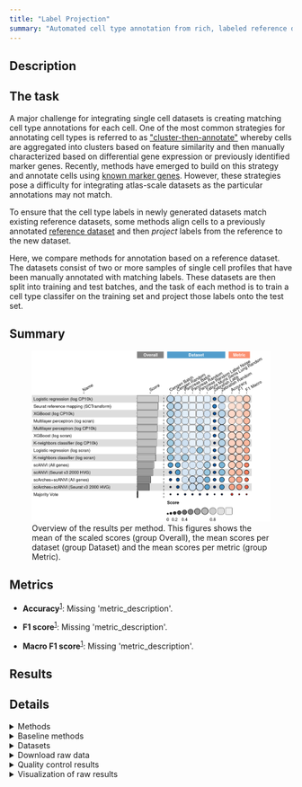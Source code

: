 ```yaml
---
title: "Label Projection"
summary: "Automated cell type annotation from rich, labeled reference data"
---
```


<script src="index_files/libs/htmlwidgets-1.6.1/htmlwidgets.js"></script>
<link href="index_files/libs/datatables-css-0.0.0/datatables-crosstalk.css" rel="stylesheet" />
<script src="index_files/libs/datatables-binding-0.27/datatables.js"></script>
<script src="index_files/libs/jquery-3.6.0/jquery-3.6.0.min.js"></script>
<link href="index_files/libs/dt-core-1.12.1/css/jquery.dataTables.min.css" rel="stylesheet" />
<link href="index_files/libs/dt-core-1.12.1/css/jquery.dataTables.extra.css" rel="stylesheet" />
<script src="index_files/libs/dt-core-1.12.1/js/jquery.dataTables.min.js"></script>
<link href="index_files/libs/dt-ext-select-1.12.1/css/select.dataTables.min.css" rel="stylesheet" />
<script src="index_files/libs/dt-ext-select-1.12.1/js/dataTables.select.min.js"></script>
<link href="index_files/libs/dt-ext-searchpanes-1.12.1/css/searchPanes.dataTables.min.css" rel="stylesheet" />
<script src="index_files/libs/dt-ext-searchpanes-1.12.1/js/dataTables.searchPanes.min.js"></script>
<script src="index_files/libs/jszip-1.12.1/jszip.min.js"></script>
<link href="index_files/libs/dt-ext-buttons-1.12.1/css/buttons.dataTables.min.css" rel="stylesheet" />
<script src="index_files/libs/dt-ext-buttons-1.12.1/js/dataTables.buttons.min.js"></script>
<script src="index_files/libs/dt-ext-buttons-1.12.1/js/buttons.html5.min.js"></script>
<script src="index_files/libs/dt-ext-buttons-1.12.1/js/buttons.colVis.min.js"></script>
<script src="index_files/libs/dt-ext-buttons-1.12.1/js/buttons.print.min.js"></script>
<link href="index_files/libs/crosstalk-1.2.0/css/crosstalk.min.css" rel="stylesheet" />
<script src="index_files/libs/crosstalk-1.2.0/js/crosstalk.min.js"></script>
<script src="index_files/libs/kePrint-0.0.1/kePrint.js"></script>
<link href="index_files/libs/lightable-0.0.1/lightable.css" rel="stylesheet" />


## Description

## The task

A major challenge for integrating single cell datasets is creating matching cell type
annotations for each cell. One of the most common strategies for annotating cell types
is referred to as
["cluster-then-annotate"](https://openproblems.bio/bibliography#kiselev2019challenges) whereby
cells are aggregated into clusters based on feature similarity and then manually
characterized based on differential gene expression or previously identified marker
genes. Recently, methods have emerged to build on this strategy and annotate cells
using [known marker genes](https://openproblems.bio/bibliography#pliner2019supervised). However,
these strategies pose a difficulty for integrating atlas-scale datasets as the
particular annotations may not match.

To ensure that the cell type labels in newly generated datasets match existing reference
datasets, some methods align cells to a previously annotated [reference
dataset](https://openproblems.bio/bibliography#hou2019scmatch) and then
*project* labels from the reference to the new dataset.

Here, we compare methods for annotation based on a reference dataset. The datasets
consist of two or more samples of single cell profiles that have been manually annotated
with matching labels. These datasets are then split into training and test batches, and
the task of each method is to train a cell type classifer on the training set and
project those labels onto the test set.

## Summary

<figure>
<img src="index.markdown_strict_files/figure-markdown_strict/summary-1.png" width="850" alt="Overview of the results per method. This figures shows the mean of the scaled scores (group Overall), the mean scores per dataset (group Dataset) and the mean scores per metric (group Metric)." />
<figcaption aria-hidden="true">Overview of the results per method. This figures shows the mean of the scaled scores (group Overall), the mean scores per dataset (group Dataset) and the mean scores per metric (group Metric).</figcaption>
</figure>

## Metrics

-   **Accuracy**<sup><a href="/bibliography#grandini2020metrics" target="_blank">1</a></sup>: Missing 'metric_description'.

<!-- -->

-   **F1 score**<sup><a href="/bibliography#grandini2020metrics" target="_blank">1</a></sup>: Missing 'metric_description'.

<!-- -->

-   **Macro F1 score**<sup><a href="/bibliography#grandini2020metrics" target="_blank">1</a></sup>: Missing 'metric_description'.

## Results

<div class="datatables html-widget html-fill-item-overflow-hidden html-fill-item" id="htmlwidget-04df5aada2b7fc85ff9b" style="width:100%;height:auto;"></div>
<script type="application/json" data-for="htmlwidget-04df5aada2b7fc85ff9b">{"x":{"filter":"none","vertical":false,"extensions":["Select","SearchPanes","Buttons"],"caption":"<caption>Results table of the scores per method, dataset and metric (after scaling). Use the filters to make a custom subselection of methods and datasets. The \"Overall mean\" dataset is the mean value across all datasets.<\/caption>","data":[["Logistic regression (log CP10k) <sup><a href=\"/bibliography#hosmer2013applied\" target=\"_blank\">2<\/a><\/sup>","Multilayer perceptron (log CP10k) <sup><a href=\"/bibliography#hinton1989connectionist\" target=\"_blank\">3<\/a><\/sup>","XGBoost (log CP10k) <sup><a href=\"/bibliography#chen2016xgboost\" target=\"_blank\">4<\/a><\/sup>","Logistic regression (log CP10k) <sup><a href=\"/bibliography#hosmer2013applied\" target=\"_blank\">2<\/a><\/sup>","Seurat reference mapping (SCTransform) <sup><a href=\"/bibliography#hao2021integrated\" target=\"_blank\">5<\/a><\/sup>","Logistic regression (log CP10k) <sup><a href=\"/bibliography#hosmer2013applied\" target=\"_blank\">2<\/a><\/sup>","XGBoost (log scran) <sup><a href=\"/bibliography#chen2016xgboost\" target=\"_blank\">4<\/a><\/sup>","Multilayer perceptron (log scran) <sup><a href=\"/bibliography#hinton1989connectionist\" target=\"_blank\">3<\/a><\/sup>","Seurat reference mapping (SCTransform) <sup><a href=\"/bibliography#hao2021integrated\" target=\"_blank\">5<\/a><\/sup>","XGBoost (log CP10k) <sup><a href=\"/bibliography#chen2016xgboost\" target=\"_blank\">4<\/a><\/sup>","K-neighbors classifier (log CP10k) <sup><a href=\"/bibliography#cover1967nearest\" target=\"_blank\">6<\/a><\/sup>","Multilayer perceptron (log CP10k) <sup><a href=\"/bibliography#hinton1989connectionist\" target=\"_blank\">3<\/a><\/sup>","Multilayer perceptron (log CP10k) <sup><a href=\"/bibliography#hinton1989connectionist\" target=\"_blank\">3<\/a><\/sup>","Logistic regression (log CP10k) <sup><a href=\"/bibliography#hosmer2013applied\" target=\"_blank\">2<\/a><\/sup>","XGBoost (log CP10k) <sup><a href=\"/bibliography#chen2016xgboost\" target=\"_blank\">4<\/a><\/sup>","Seurat reference mapping (SCTransform) <sup><a href=\"/bibliography#hao2021integrated\" target=\"_blank\">5<\/a><\/sup>","Multilayer perceptron (log scran) <sup><a href=\"/bibliography#hinton1989connectionist\" target=\"_blank\">3<\/a><\/sup>","Logistic regression (log scran) <sup><a href=\"/bibliography#hosmer2013applied\" target=\"_blank\">2<\/a><\/sup>","K-neighbors classifier (log CP10k) <sup><a href=\"/bibliography#cover1967nearest\" target=\"_blank\">6<\/a><\/sup>","XGBoost (log scran) <sup><a href=\"/bibliography#chen2016xgboost\" target=\"_blank\">4<\/a><\/sup>","K-neighbors classifier (log scran) <sup><a href=\"/bibliography#cover1967nearest\" target=\"_blank\">6<\/a><\/sup>","Seurat reference mapping (SCTransform) <sup><a href=\"/bibliography#hao2021integrated\" target=\"_blank\">5<\/a><\/sup>","Multilayer perceptron (log scran) <sup><a href=\"/bibliography#hinton1989connectionist\" target=\"_blank\">3<\/a><\/sup>","Logistic regression (log CP10k) <sup><a href=\"/bibliography#hosmer2013applied\" target=\"_blank\">2<\/a><\/sup>","XGBoost (log scran) <sup><a href=\"/bibliography#chen2016xgboost\" target=\"_blank\">4<\/a><\/sup>","scANVI (Seurat v3 2000 HVG) <sup><a href=\"/bibliography#xu2021probabilistic\" target=\"_blank\">7<\/a><\/sup>","scANVI (All genes) <sup><a href=\"/bibliography#xu2021probabilistic\" target=\"_blank\">7<\/a><\/sup>","scANVI (Seurat v3 2000 HVG) <sup><a href=\"/bibliography#xu2021probabilistic\" target=\"_blank\">7<\/a><\/sup>","scANVI (All genes) <sup><a href=\"/bibliography#xu2021probabilistic\" target=\"_blank\">7<\/a><\/sup>","Multilayer perceptron (log scran) <sup><a href=\"/bibliography#hinton1989connectionist\" target=\"_blank\">3<\/a><\/sup>","K-neighbors classifier (log CP10k) <sup><a href=\"/bibliography#cover1967nearest\" target=\"_blank\">6<\/a><\/sup>","K-neighbors classifier (log scran) <sup><a href=\"/bibliography#cover1967nearest\" target=\"_blank\">6<\/a><\/sup>","scANVI (Seurat v3 2000 HVG) <sup><a href=\"/bibliography#xu2021probabilistic\" target=\"_blank\">7<\/a><\/sup>","K-neighbors classifier (log scran) <sup><a href=\"/bibliography#cover1967nearest\" target=\"_blank\">6<\/a><\/sup>","scANVI (All genes) <sup><a href=\"/bibliography#xu2021probabilistic\" target=\"_blank\">7<\/a><\/sup>","XGBoost (log scran) <sup><a href=\"/bibliography#chen2016xgboost\" target=\"_blank\">4<\/a><\/sup>","XGBoost (log CP10k) <sup><a href=\"/bibliography#chen2016xgboost\" target=\"_blank\">4<\/a><\/sup>","scArches+scANVI (All genes) <sup><a href=\"/bibliography#lotfollahi2020query\" target=\"_blank\">8<\/a><\/sup>","Multilayer perceptron (log scran) <sup><a href=\"/bibliography#hinton1989connectionist\" target=\"_blank\">3<\/a><\/sup>","Multilayer perceptron (log CP10k) <sup><a href=\"/bibliography#hinton1989connectionist\" target=\"_blank\">3<\/a><\/sup>","K-neighbors classifier (log CP10k) <sup><a href=\"/bibliography#cover1967nearest\" target=\"_blank\">6<\/a><\/sup>","XGBoost (log CP10k) <sup><a href=\"/bibliography#chen2016xgboost\" target=\"_blank\">4<\/a><\/sup>","K-neighbors classifier (log CP10k) <sup><a href=\"/bibliography#cover1967nearest\" target=\"_blank\">6<\/a><\/sup>","Logistic regression (log scran) <sup><a href=\"/bibliography#hosmer2013applied\" target=\"_blank\">2<\/a><\/sup>","Logistic regression (log scran) <sup><a href=\"/bibliography#hosmer2013applied\" target=\"_blank\">2<\/a><\/sup>","Logistic regression (log scran) <sup><a href=\"/bibliography#hosmer2013applied\" target=\"_blank\">2<\/a><\/sup>","scArches+scANVI (Seurat v3 2000 HVG) <sup><a href=\"/bibliography#lotfollahi2020query\" target=\"_blank\">8<\/a><\/sup>","Seurat reference mapping (SCTransform) <sup><a href=\"/bibliography#hao2021integrated\" target=\"_blank\">5<\/a><\/sup>","K-neighbors classifier (log scran) <sup><a href=\"/bibliography#cover1967nearest\" target=\"_blank\">6<\/a><\/sup>","Logistic regression (log CP10k) <sup><a href=\"/bibliography#hosmer2013applied\" target=\"_blank\">2<\/a><\/sup>","XGBoost (log scran) <sup><a href=\"/bibliography#chen2016xgboost\" target=\"_blank\">4<\/a><\/sup>","Seurat reference mapping (SCTransform) <sup><a href=\"/bibliography#hao2021integrated\" target=\"_blank\">5<\/a><\/sup>","Seurat reference mapping (SCTransform) <sup><a href=\"/bibliography#hao2021integrated\" target=\"_blank\">5<\/a><\/sup>","scArches+scANVI (All genes) <sup><a href=\"/bibliography#lotfollahi2020query\" target=\"_blank\">8<\/a><\/sup>","scArches+scANVI (Seurat v3 2000 HVG) <sup><a href=\"/bibliography#lotfollahi2020query\" target=\"_blank\">8<\/a><\/sup>","scArches+scANVI (Seurat v3 2000 HVG) <sup><a href=\"/bibliography#lotfollahi2020query\" target=\"_blank\">8<\/a><\/sup>","Logistic regression (log scran) <sup><a href=\"/bibliography#hosmer2013applied\" target=\"_blank\">2<\/a><\/sup>","Logistic regression (log CP10k) <sup><a href=\"/bibliography#hosmer2013applied\" target=\"_blank\">2<\/a><\/sup>","scArches+scANVI (All genes) <sup><a href=\"/bibliography#lotfollahi2020query\" target=\"_blank\">8<\/a><\/sup>","Multilayer perceptron (log CP10k) <sup><a href=\"/bibliography#hinton1989connectionist\" target=\"_blank\">3<\/a><\/sup>","Multilayer perceptron (log scran) <sup><a href=\"/bibliography#hinton1989connectionist\" target=\"_blank\">3<\/a><\/sup>","XGBoost (log CP10k) <sup><a href=\"/bibliography#chen2016xgboost\" target=\"_blank\">4<\/a><\/sup>","Multilayer perceptron (log scran) <sup><a href=\"/bibliography#hinton1989connectionist\" target=\"_blank\">3<\/a><\/sup>","Multilayer perceptron (log CP10k) <sup><a href=\"/bibliography#hinton1989connectionist\" target=\"_blank\">3<\/a><\/sup>","Logistic regression (log CP10k) <sup><a href=\"/bibliography#hosmer2013applied\" target=\"_blank\">2<\/a><\/sup>","XGBoost (log scran) <sup><a href=\"/bibliography#chen2016xgboost\" target=\"_blank\">4<\/a><\/sup>","XGBoost (log CP10k) <sup><a href=\"/bibliography#chen2016xgboost\" target=\"_blank\">4<\/a><\/sup>","K-neighbors classifier (log scran) <sup><a href=\"/bibliography#cover1967nearest\" target=\"_blank\">6<\/a><\/sup>","K-neighbors classifier (log CP10k) <sup><a href=\"/bibliography#cover1967nearest\" target=\"_blank\">6<\/a><\/sup>","Multilayer perceptron (log scran) <sup><a href=\"/bibliography#hinton1989connectionist\" target=\"_blank\">3<\/a><\/sup>","XGBoost (log scran) <sup><a href=\"/bibliography#chen2016xgboost\" target=\"_blank\">4<\/a><\/sup>","K-neighbors classifier (log CP10k) <sup><a href=\"/bibliography#cover1967nearest\" target=\"_blank\">6<\/a><\/sup>","Seurat reference mapping (SCTransform) <sup><a href=\"/bibliography#hao2021integrated\" target=\"_blank\">5<\/a><\/sup>","XGBoost (log scran) <sup><a href=\"/bibliography#chen2016xgboost\" target=\"_blank\">4<\/a><\/sup>","Logistic regression (log scran) <sup><a href=\"/bibliography#hosmer2013applied\" target=\"_blank\">2<\/a><\/sup>","XGBoost (log CP10k) <sup><a href=\"/bibliography#chen2016xgboost\" target=\"_blank\">4<\/a><\/sup>","K-neighbors classifier (log scran) <sup><a href=\"/bibliography#cover1967nearest\" target=\"_blank\">6<\/a><\/sup>","K-neighbors classifier (log scran) <sup><a href=\"/bibliography#cover1967nearest\" target=\"_blank\">6<\/a><\/sup>","scANVI (All genes) <sup><a href=\"/bibliography#xu2021probabilistic\" target=\"_blank\">7<\/a><\/sup>","Multilayer perceptron (log CP10k) <sup><a href=\"/bibliography#hinton1989connectionist\" target=\"_blank\">3<\/a><\/sup>","Multilayer perceptron (log CP10k) <sup><a href=\"/bibliography#hinton1989connectionist\" target=\"_blank\">3<\/a><\/sup>","Logistic regression (log scran) <sup><a href=\"/bibliography#hosmer2013applied\" target=\"_blank\">2<\/a><\/sup>","K-neighbors classifier (log CP10k) <sup><a href=\"/bibliography#cover1967nearest\" target=\"_blank\">6<\/a><\/sup>","scANVI (Seurat v3 2000 HVG) <sup><a href=\"/bibliography#xu2021probabilistic\" target=\"_blank\">7<\/a><\/sup>","K-neighbors classifier (log scran) <sup><a href=\"/bibliography#cover1967nearest\" target=\"_blank\">6<\/a><\/sup>","scANVI (All genes) <sup><a href=\"/bibliography#xu2021probabilistic\" target=\"_blank\">7<\/a><\/sup>","Logistic regression (log scran) <sup><a href=\"/bibliography#hosmer2013applied\" target=\"_blank\">2<\/a><\/sup>","scANVI (Seurat v3 2000 HVG) <sup><a href=\"/bibliography#xu2021probabilistic\" target=\"_blank\">7<\/a><\/sup>","scANVI (Seurat v3 2000 HVG) <sup><a href=\"/bibliography#xu2021probabilistic\" target=\"_blank\">7<\/a><\/sup>","scANVI (All genes) <sup><a href=\"/bibliography#xu2021probabilistic\" target=\"_blank\">7<\/a><\/sup>","scArches+scANVI (All genes) <sup><a href=\"/bibliography#lotfollahi2020query\" target=\"_blank\">8<\/a><\/sup>","scArches+scANVI (All genes) <sup><a href=\"/bibliography#lotfollahi2020query\" target=\"_blank\">8<\/a><\/sup>","scArches+scANVI (Seurat v3 2000 HVG) <sup><a href=\"/bibliography#lotfollahi2020query\" target=\"_blank\">8<\/a><\/sup>","scANVI (All genes) <sup><a href=\"/bibliography#xu2021probabilistic\" target=\"_blank\">7<\/a><\/sup>","scANVI (All genes) <sup><a href=\"/bibliography#xu2021probabilistic\" target=\"_blank\">7<\/a><\/sup>","scANVI (Seurat v3 2000 HVG) <sup><a href=\"/bibliography#xu2021probabilistic\" target=\"_blank\">7<\/a><\/sup>","scArches+scANVI (All genes) <sup><a href=\"/bibliography#lotfollahi2020query\" target=\"_blank\">8<\/a><\/sup>","scArches+scANVI (Seurat v3 2000 HVG) <sup><a href=\"/bibliography#lotfollahi2020query\" target=\"_blank\">8<\/a><\/sup>","scArches+scANVI (Seurat v3 2000 HVG) <sup><a href=\"/bibliography#lotfollahi2020query\" target=\"_blank\">8<\/a><\/sup>","Seurat reference mapping (SCTransform) <sup><a href=\"/bibliography#hao2021integrated\" target=\"_blank\">5<\/a><\/sup>","scArches+scANVI (All genes) <sup><a href=\"/bibliography#lotfollahi2020query\" target=\"_blank\">8<\/a><\/sup>","Logistic regression (log CP10k) <sup><a href=\"/bibliography#hosmer2013applied\" target=\"_blank\">2<\/a><\/sup>","Logistic regression (log scran) <sup><a href=\"/bibliography#hosmer2013applied\" target=\"_blank\">2<\/a><\/sup>","XGBoost (log scran) <sup><a href=\"/bibliography#chen2016xgboost\" target=\"_blank\">4<\/a><\/sup>","scANVI (All genes) <sup><a href=\"/bibliography#xu2021probabilistic\" target=\"_blank\">7<\/a><\/sup>","Multilayer perceptron (log CP10k) <sup><a href=\"/bibliography#hinton1989connectionist\" target=\"_blank\">3<\/a><\/sup>","XGBoost (log CP10k) <sup><a href=\"/bibliography#chen2016xgboost\" target=\"_blank\">4<\/a><\/sup>","Multilayer perceptron (log scran) <sup><a href=\"/bibliography#hinton1989connectionist\" target=\"_blank\">3<\/a><\/sup>","scArches+scANVI (All genes) <sup><a href=\"/bibliography#lotfollahi2020query\" target=\"_blank\">8<\/a><\/sup>","scANVI (Seurat v3 2000 HVG) <sup><a href=\"/bibliography#xu2021probabilistic\" target=\"_blank\">7<\/a><\/sup>","scANVI (Seurat v3 2000 HVG) <sup><a href=\"/bibliography#xu2021probabilistic\" target=\"_blank\">7<\/a><\/sup>","scArches+scANVI (Seurat v3 2000 HVG) <sup><a href=\"/bibliography#lotfollahi2020query\" target=\"_blank\">8<\/a><\/sup>","K-neighbors classifier (log scran) <sup><a href=\"/bibliography#cover1967nearest\" target=\"_blank\">6<\/a><\/sup>","scArches+scANVI (All genes) <sup><a href=\"/bibliography#lotfollahi2020query\" target=\"_blank\">8<\/a><\/sup>","scArches+scANVI (Seurat v3 2000 HVG) <sup><a href=\"/bibliography#lotfollahi2020query\" target=\"_blank\">8<\/a><\/sup>","K-neighbors classifier (log CP10k) <sup><a href=\"/bibliography#cover1967nearest\" target=\"_blank\">6<\/a><\/sup>","Majority Vote <sup><a href=\"/bibliography#openproblems\" target=\"_blank\">9<\/a><\/sup>","Majority Vote <sup><a href=\"/bibliography#openproblems\" target=\"_blank\">9<\/a><\/sup>","scArches+scANVI (Seurat v3 2000 HVG) <sup><a href=\"/bibliography#lotfollahi2020query\" target=\"_blank\">8<\/a><\/sup>","Majority Vote <sup><a href=\"/bibliography#openproblems\" target=\"_blank\">9<\/a><\/sup>","Majority Vote <sup><a href=\"/bibliography#openproblems\" target=\"_blank\">9<\/a><\/sup>","Majority Vote <sup><a href=\"/bibliography#openproblems\" target=\"_blank\">9<\/a><\/sup>","Majority Vote <sup><a href=\"/bibliography#openproblems\" target=\"_blank\">9<\/a><\/sup>","Majority Vote <sup><a href=\"/bibliography#openproblems\" target=\"_blank\">9<\/a><\/sup>","Majority Vote <sup><a href=\"/bibliography#openproblems\" target=\"_blank\">9<\/a><\/sup>","Majority Vote <sup><a href=\"/bibliography#openproblems\" target=\"_blank\">9<\/a><\/sup>"],["Pancreas (random split) <sup><a href=\"/bibliography#luecken2022benchmarking\" target=\"_blank\">10<\/a><\/sup>","Pancreas (random split) <sup><a href=\"/bibliography#luecken2022benchmarking\" target=\"_blank\">10<\/a><\/sup>","Pancreas (random split) <sup><a href=\"/bibliography#luecken2022benchmarking\" target=\"_blank\">10<\/a><\/sup>","Pancreas (by batch) <sup><a href=\"/bibliography#luecken2022benchmarking\" target=\"_blank\">10<\/a><\/sup>","Pancreas (random split) <sup><a href=\"/bibliography#luecken2022benchmarking\" target=\"_blank\">10<\/a><\/sup>","Pancreas (random split with label noise) <sup><a href=\"/bibliography#luecken2022benchmarking\" target=\"_blank\">10<\/a><\/sup>","Pancreas (random split) <sup><a href=\"/bibliography#luecken2022benchmarking\" target=\"_blank\">10<\/a><\/sup>","Pancreas (random split) <sup><a href=\"/bibliography#luecken2022benchmarking\" target=\"_blank\">10<\/a><\/sup>","Pancreas (random split with label noise) <sup><a href=\"/bibliography#luecken2022benchmarking\" target=\"_blank\">10<\/a><\/sup>","Pancreas (random split with label noise) <sup><a href=\"/bibliography#luecken2022benchmarking\" target=\"_blank\">10<\/a><\/sup>","Pancreas (random split) <sup><a href=\"/bibliography#luecken2022benchmarking\" target=\"_blank\">10<\/a><\/sup>","Pancreas (by batch) <sup><a href=\"/bibliography#luecken2022benchmarking\" target=\"_blank\">10<\/a><\/sup>","Tabula Muris Senis Lung (random split) <sup><a href=\"/bibliography#tabula2020single\" target=\"_blank\">11<\/a><\/sup>","Tabula Muris Senis Lung (random split) <sup><a href=\"/bibliography#tabula2020single\" target=\"_blank\">11<\/a><\/sup>","Pancreas (by batch) <sup><a href=\"/bibliography#luecken2022benchmarking\" target=\"_blank\">10<\/a><\/sup>","Pancreas (by batch) <sup><a href=\"/bibliography#luecken2022benchmarking\" target=\"_blank\">10<\/a><\/sup>","Tabula Muris Senis Lung (random split) <sup><a href=\"/bibliography#tabula2020single\" target=\"_blank\">11<\/a><\/sup>","Tabula Muris Senis Lung (random split) <sup><a href=\"/bibliography#tabula2020single\" target=\"_blank\">11<\/a><\/sup>","Pancreas (random split with label noise) <sup><a href=\"/bibliography#luecken2022benchmarking\" target=\"_blank\">10<\/a><\/sup>","Pancreas (random split with label noise) <sup><a href=\"/bibliography#luecken2022benchmarking\" target=\"_blank\">10<\/a><\/sup>","Pancreas (random split) <sup><a href=\"/bibliography#luecken2022benchmarking\" target=\"_blank\">10<\/a><\/sup>","Tabula Muris Senis Lung (random split) <sup><a href=\"/bibliography#tabula2020single\" target=\"_blank\">11<\/a><\/sup>","Pancreas (by batch) <sup><a href=\"/bibliography#luecken2022benchmarking\" target=\"_blank\">10<\/a><\/sup>","CeNGEN (random split) <sup><a href=\"/bibliography#hammarlund2018cengen\" target=\"_blank\">12<\/a><\/sup>","Pancreas (by batch) <sup><a href=\"/bibliography#luecken2022benchmarking\" target=\"_blank\">10<\/a><\/sup>","Pancreas (random split) <sup><a href=\"/bibliography#luecken2022benchmarking\" target=\"_blank\">10<\/a><\/sup>","Pancreas (random split) <sup><a href=\"/bibliography#luecken2022benchmarking\" target=\"_blank\">10<\/a><\/sup>","Pancreas (random split with label noise) <sup><a href=\"/bibliography#luecken2022benchmarking\" target=\"_blank\">10<\/a><\/sup>","Pancreas (random split with label noise) <sup><a href=\"/bibliography#luecken2022benchmarking\" target=\"_blank\">10<\/a><\/sup>","CeNGEN (random split) <sup><a href=\"/bibliography#hammarlund2018cengen\" target=\"_blank\">12<\/a><\/sup>","Tabula Muris Senis Lung (random split) <sup><a href=\"/bibliography#tabula2020single\" target=\"_blank\">11<\/a><\/sup>","Pancreas (random split with label noise) <sup><a href=\"/bibliography#luecken2022benchmarking\" target=\"_blank\">10<\/a><\/sup>","Pancreas (by batch) <sup><a href=\"/bibliography#luecken2022benchmarking\" target=\"_blank\">10<\/a><\/sup>","Tabula Muris Senis Lung (random split) <sup><a href=\"/bibliography#tabula2020single\" target=\"_blank\">11<\/a><\/sup>","Pancreas (by batch) <sup><a href=\"/bibliography#luecken2022benchmarking\" target=\"_blank\">10<\/a><\/sup>","Tabula Muris Senis Lung (random split) <sup><a href=\"/bibliography#tabula2020single\" target=\"_blank\">11<\/a><\/sup>","Tabula Muris Senis Lung (random split) <sup><a href=\"/bibliography#tabula2020single\" target=\"_blank\">11<\/a><\/sup>","Pancreas (by batch) <sup><a href=\"/bibliography#luecken2022benchmarking\" target=\"_blank\">10<\/a><\/sup>","Pancreas (random split with label noise) <sup><a href=\"/bibliography#luecken2022benchmarking\" target=\"_blank\">10<\/a><\/sup>","CeNGEN (random split) <sup><a href=\"/bibliography#hammarlund2018cengen\" target=\"_blank\">12<\/a><\/sup>","Pancreas (by batch) <sup><a href=\"/bibliography#luecken2022benchmarking\" target=\"_blank\">10<\/a><\/sup>","CeNGEN (random split) <sup><a href=\"/bibliography#hammarlund2018cengen\" target=\"_blank\">12<\/a><\/sup>","CeNGEN (random split) <sup><a href=\"/bibliography#hammarlund2018cengen\" target=\"_blank\">12<\/a><\/sup>","Pancreas (by batch) <sup><a href=\"/bibliography#luecken2022benchmarking\" target=\"_blank\">10<\/a><\/sup>","CeNGEN (random split) <sup><a href=\"/bibliography#hammarlund2018cengen\" target=\"_blank\">12<\/a><\/sup>","Pancreas (random split) <sup><a href=\"/bibliography#luecken2022benchmarking\" target=\"_blank\">10<\/a><\/sup>","Pancreas (by batch) <sup><a href=\"/bibliography#luecken2022benchmarking\" target=\"_blank\">10<\/a><\/sup>","Zebrafish (random split) <sup><a href=\"/bibliography#wagner2018single\" target=\"_blank\">13<\/a><\/sup>","CeNGEN (random split) <sup><a href=\"/bibliography#hammarlund2018cengen\" target=\"_blank\">12<\/a><\/sup>","Overall mean","CeNGEN (random split) <sup><a href=\"/bibliography#hammarlund2018cengen\" target=\"_blank\">12<\/a><\/sup>","CeNGEN (random split) <sup><a href=\"/bibliography#hammarlund2018cengen\" target=\"_blank\">12<\/a><\/sup>","Overall mean","Pancreas (random split) <sup><a href=\"/bibliography#luecken2022benchmarking\" target=\"_blank\">10<\/a><\/sup>","Pancreas (random split) <sup><a href=\"/bibliography#luecken2022benchmarking\" target=\"_blank\">10<\/a><\/sup>","Pancreas (random split with label noise) <sup><a href=\"/bibliography#luecken2022benchmarking\" target=\"_blank\">10<\/a><\/sup>","Zebrafish (random split) <sup><a href=\"/bibliography#wagner2018single\" target=\"_blank\">13<\/a><\/sup>","Zebrafish (random split) <sup><a href=\"/bibliography#wagner2018single\" target=\"_blank\">13<\/a><\/sup>","Pancreas (random split with label noise) <sup><a href=\"/bibliography#luecken2022benchmarking\" target=\"_blank\">10<\/a><\/sup>","Zebrafish (random split) <sup><a href=\"/bibliography#wagner2018single\" target=\"_blank\">13<\/a><\/sup>","Zebrafish (random split) <sup><a href=\"/bibliography#wagner2018single\" target=\"_blank\">13<\/a><\/sup>","Overall mean","Overall mean","Overall mean","CeNGEN (split by batch) <sup><a href=\"/bibliography#hammarlund2018cengen\" target=\"_blank\">12<\/a><\/sup>","Overall mean","Zebrafish (random split) <sup><a href=\"/bibliography#wagner2018single\" target=\"_blank\">13<\/a><\/sup>","Zebrafish (random split) <sup><a href=\"/bibliography#wagner2018single\" target=\"_blank\">13<\/a><\/sup>","Overall mean","CeNGEN (split by batch) <sup><a href=\"/bibliography#hammarlund2018cengen\" target=\"_blank\">12<\/a><\/sup>","Zebrafish (random split) <sup><a href=\"/bibliography#wagner2018single\" target=\"_blank\">13<\/a><\/sup>","Zebrafish (random split) <sup><a href=\"/bibliography#wagner2018single\" target=\"_blank\">13<\/a><\/sup>","CeNGEN (split by batch) <sup><a href=\"/bibliography#hammarlund2018cengen\" target=\"_blank\">12<\/a><\/sup>","CeNGEN (split by batch) <sup><a href=\"/bibliography#hammarlund2018cengen\" target=\"_blank\">12<\/a><\/sup>","Overall mean","CeNGEN (split by batch) <sup><a href=\"/bibliography#hammarlund2018cengen\" target=\"_blank\">12<\/a><\/sup>","Overall mean","Pancreas (by batch) <sup><a href=\"/bibliography#luecken2022benchmarking\" target=\"_blank\">10<\/a><\/sup>","Tabula Muris Senis Lung (random split) <sup><a href=\"/bibliography#tabula2020single\" target=\"_blank\">11<\/a><\/sup>","Pancreas (random split with label noise) <sup><a href=\"/bibliography#luecken2022benchmarking\" target=\"_blank\">10<\/a><\/sup>","CeNGEN (split by batch) <sup><a href=\"/bibliography#hammarlund2018cengen\" target=\"_blank\">12<\/a><\/sup>","CeNGEN (split by batch) <sup><a href=\"/bibliography#hammarlund2018cengen\" target=\"_blank\">12<\/a><\/sup>","CeNGEN (split by batch) <sup><a href=\"/bibliography#hammarlund2018cengen\" target=\"_blank\">12<\/a><\/sup>","Tabula Muris Senis Lung (random split) <sup><a href=\"/bibliography#tabula2020single\" target=\"_blank\">11<\/a><\/sup>","CeNGEN (split by batch) <sup><a href=\"/bibliography#hammarlund2018cengen\" target=\"_blank\">12<\/a><\/sup>","Overall mean","Pancreas (random split with label noise) <sup><a href=\"/bibliography#luecken2022benchmarking\" target=\"_blank\">10<\/a><\/sup>","Zebrafish (random split) <sup><a href=\"/bibliography#wagner2018single\" target=\"_blank\">13<\/a><\/sup>","Overall mean","Zebrafish (random split) <sup><a href=\"/bibliography#wagner2018single\" target=\"_blank\">13<\/a><\/sup>","Tabula Muris Senis Lung (random split) <sup><a href=\"/bibliography#tabula2020single\" target=\"_blank\">11<\/a><\/sup>","Overall mean","Tabula Muris Senis Lung (random split) <sup><a href=\"/bibliography#tabula2020single\" target=\"_blank\">11<\/a><\/sup>","CeNGEN (random split) <sup><a href=\"/bibliography#hammarlund2018cengen\" target=\"_blank\">12<\/a><\/sup>","CeNGEN (split by batch) <sup><a href=\"/bibliography#hammarlund2018cengen\" target=\"_blank\">12<\/a><\/sup>","CeNGEN (random split) <sup><a href=\"/bibliography#hammarlund2018cengen\" target=\"_blank\">12<\/a><\/sup>","Zebrafish (random split) <sup><a href=\"/bibliography#wagner2018single\" target=\"_blank\">13<\/a><\/sup>","Overall mean","Zebrafish (random split) <sup><a href=\"/bibliography#wagner2018single\" target=\"_blank\">13<\/a><\/sup>","Zebrafish (by laboratory) <sup><a href=\"/bibliography#wagner2018single\" target=\"_blank\">13<\/a><\/sup>","CeNGEN (random split) <sup><a href=\"/bibliography#hammarlund2018cengen\" target=\"_blank\">12<\/a><\/sup>","Zebrafish (by laboratory) <sup><a href=\"/bibliography#wagner2018single\" target=\"_blank\">13<\/a><\/sup>","Zebrafish (by laboratory) <sup><a href=\"/bibliography#wagner2018single\" target=\"_blank\">13<\/a><\/sup>","Zebrafish (by laboratory) <sup><a href=\"/bibliography#wagner2018single\" target=\"_blank\">13<\/a><\/sup>","Zebrafish (by laboratory) <sup><a href=\"/bibliography#wagner2018single\" target=\"_blank\">13<\/a><\/sup>","Zebrafish (by laboratory) <sup><a href=\"/bibliography#wagner2018single\" target=\"_blank\">13<\/a><\/sup>","Zebrafish (by laboratory) <sup><a href=\"/bibliography#wagner2018single\" target=\"_blank\">13<\/a><\/sup>","Zebrafish (by laboratory) <sup><a href=\"/bibliography#wagner2018single\" target=\"_blank\">13<\/a><\/sup>","Zebrafish (by laboratory) <sup><a href=\"/bibliography#wagner2018single\" target=\"_blank\">13<\/a><\/sup>","CeNGEN (split by batch) <sup><a href=\"/bibliography#hammarlund2018cengen\" target=\"_blank\">12<\/a><\/sup>","Zebrafish (by laboratory) <sup><a href=\"/bibliography#wagner2018single\" target=\"_blank\">13<\/a><\/sup>","CeNGEN (random split) <sup><a href=\"/bibliography#hammarlund2018cengen\" target=\"_blank\">12<\/a><\/sup>","Zebrafish (by laboratory) <sup><a href=\"/bibliography#wagner2018single\" target=\"_blank\">13<\/a><\/sup>","CeNGEN (split by batch) <sup><a href=\"/bibliography#hammarlund2018cengen\" target=\"_blank\">12<\/a><\/sup>","Zebrafish (by laboratory) <sup><a href=\"/bibliography#wagner2018single\" target=\"_blank\">13<\/a><\/sup>","Zebrafish (by laboratory) <sup><a href=\"/bibliography#wagner2018single\" target=\"_blank\">13<\/a><\/sup>","Pancreas (random split with label noise) <sup><a href=\"/bibliography#luecken2022benchmarking\" target=\"_blank\">10<\/a><\/sup>","Tabula Muris Senis Lung (random split) <sup><a href=\"/bibliography#tabula2020single\" target=\"_blank\">11<\/a><\/sup>","CeNGEN (split by batch) <sup><a href=\"/bibliography#hammarlund2018cengen\" target=\"_blank\">12<\/a><\/sup>","Pancreas (by batch) <sup><a href=\"/bibliography#luecken2022benchmarking\" target=\"_blank\">10<\/a><\/sup>","Overall mean","Zebrafish (random split) <sup><a href=\"/bibliography#wagner2018single\" target=\"_blank\">13<\/a><\/sup>","Pancreas (random split) <sup><a href=\"/bibliography#luecken2022benchmarking\" target=\"_blank\">10<\/a><\/sup>","CeNGEN (random split) <sup><a href=\"/bibliography#hammarlund2018cengen\" target=\"_blank\">12<\/a><\/sup>","CeNGEN (split by batch) <sup><a href=\"/bibliography#hammarlund2018cengen\" target=\"_blank\">12<\/a><\/sup>","Zebrafish (by laboratory) <sup><a href=\"/bibliography#wagner2018single\" target=\"_blank\">13<\/a><\/sup>"],[0.979584233502044,0.979331660031331,0.96804909672203,0.947357772942168,0.9466603204518,0.946414066470442,0.944197421519154,0.943420538377195,0.942810248947656,0.932702729427754,0.932346046167085,0.926339010766234,0.917898156766557,0.915755324477614,0.914024535699316,0.911699950732907,0.910427757813906,0.902426432318138,0.897968555754436,0.889285054130056,0.886742466697398,0.884352685303029,0.874921839359495,0.868275431686993,0.868221053970786,0.867497439528886,0.860210032877026,0.860010828028297,0.858546140868408,0.854519270870381,0.853451191125112,0.852910208587104,0.846493105736068,0.843119394629617,0.841606733982204,0.838441497596685,0.837333561094953,0.830548767528284,0.828293919035899,0.826402157209829,0.824462813065276,0.822433520274325,0.820653335677235,0.819589686716546,0.817211034646046,0.817091849758233,0.809963565780372,0.806970836202524,0.805904231276224,0.803705520366789,0.801851957450198,0.796707075246728,0.79232520131761,0.790076313162003,0.789431347707689,0.785024321127082,0.783981607468455,0.783973721037746,0.783035241447677,0.78216627348645,0.773225236428418,0.767844128581696,0.766601568596026,0.753540665619103,0.752837287594686,0.750491026719883,0.744118322863857,0.733716914243566,0.731771968874222,0.730937056566701,0.726110381443243,0.725937937660619,0.721190031273837,0.712496159198625,0.710281596799926,0.706118695040098,0.705858469629598,0.704912223290013,0.695887914965164,0.694209970720233,0.68391301792809,0.6834196251732,0.677919220125159,0.661829359055619,0.644455058242368,0.629393714905033,0.62598960463969,0.624225367019751,0.593491517010136,0.588475604536469,0.573836513169914,0.510731451728399,0.500454013274479,0.48737091836539,0.481683993511765,0.479744304043931,0.471135364424646,0.462889170913323,0.44827151133899,0.328210462382397,0.254517898465406,0.235446325222617,0.232542933679096,0.223324688450318,0.221368380133836,0.218065078044102,0.217972567531239,0.217066930316212,0.216410116813207,0.205511255845506,0.202620476823029,0.194859591684858,0.17510726007049,0.166291398816052,0.136588992397882,0.121436651418857,0.0477318413101885,0.0405114959896927,0.0385200239952352,0.0315022480630412,0.0132729955407935,0.00839255299795472,0.00663043108975944,0.00511598685189467,-0.00565764421042996,-0.0280429477657532],[0.984393289114319,0.984783456886461,0.970737417089348,0.953576341127923,0.977370269215763,0.975391498881432,0.960593055013656,0.980881779165041,0.970544369873229,0.956375838926175,0.955130706203668,0.954264099037139,0.924669603524229,0.918502202643172,0.922627235213205,0.947730398899587,0.9215859030837,0.91784140969163,0.935123042505593,0.943325876211782,0.954350370659384,0.903303964757709,0.941196698762036,0.88855951364116,0.916437414030261,0.972298088177916,0.967616074912212,0.960477255779269,0.96420581655481,0.873938602220771,0.847577092511013,0.928784489187174,0.948762035763411,0.855726872246696,0.946011004126547,0.851982378854626,0.861233480176211,0.937414030261348,0.904175988068605,0.855197708888107,0.840440165061898,0.839823142239863,0.846706526654273,0.926066024759285,0.824247600864191,0.929769801014436,0.941540577716644,0.846186440677966,0.835301210872733,0.831381765349588,0.817715922222781,0.829322212731749,0.830696985856088,0.943035505267265,0.944596176355833,0.936614466815809,0.828177966101695,0.827542372881356,0.935123042505593,0.824364406779661,0.81843220338983,0.795280670237921,0.813959063038418,0.793628902778846,0.876595744680851,0.787505082594907,0.784322033898305,0.783262711864407,0.765888610201293,0.854711246200608,0.768008474576271,0.7875,0.845592705167173,0.827963525835866,0.772724845771422,0.824924012158055,0.761565448245221,0.782668500687758,0.850881057268722,0.767710663683818,0.822492401215805,0.768996960486322,0.809726443768997,0.825330396475771,0.78419452887538,0.744626983760876,0.763609246830723,0.757838983050848,0.693720673313893,0.728389830508475,0.762555066079295,0.630667879767452,0.695154185022026,0.660302466964779,0.641945288753799,0.645932773953675,0.613983050847458,0.579147560187483,0.602542372881356,0.325525525525526,0.414711350047732,0.226493159826493,0.22308975642309,0.214014014014014,0.197664330997664,0.215548882215549,0.202202202202202,0.21675008341675,0.203870537203871,0.251671732522796,0.187454120787454,0.337888760488369,0.168234901568235,0.234650455927052,0.107974641307975,0.104904904904905,0.195749440715884,0.146696035242291,0.0668693009118541,0.172971114167813,0.0950653356506429,0.0949152542372881,0.138509559110417,0.0324071747977692,0.00790273556231003,-0.0286286286286286],[0.9843211893875,0.984671301291028,0.970651449032685,0.954117604589021,0.976456634682323,0.974366439917533,0.960125203760691,0.9806886504234,0.969321831230518,0.955433231046378,0.95424463927348,0.954928831583625,0.924134471322242,0.917917901551441,0.921608973460573,0.946911012177004,0.921022367648428,0.916837870253124,0.933607364492913,0.941987814611164,0.95320959769683,0.900943948365798,0.94231987842517,0.888926603416463,0.916360634102099,0.968953439273169,0.964466288729688,0.95560039089396,0.959665705095971,0.875724746357711,0.844693019608479,0.926656331557725,0.94700523572785,0.850529081155939,0.944199725834686,0.85062464963988,0.858549100562585,0.93573778521752,0.908138963257028,0.854119318702577,0.838538705101813,0.842301499020818,0.849234371249699,0.924175956031915,0.837795925153747,0.920175811534622,0.9385705708073,0.844036032611456,0.834197133186785,0.834544299562323,0.823216769704523,0.827939756493131,0.836456379431181,0.930801402021824,0.933045934116485,0.92270850578446,0.827233650338259,0.825718548082985,0.921580941587721,0.824990638451813,0.818825028627606,0.801019819553589,0.822382267043656,0.802101125066471,0.872118614810162,0.795493534802799,0.780247595107084,0.78363908372245,0.767188970034302,0.853388566972129,0.763496135796238,0.782382584200789,0.839449408368848,0.838302679828986,0.776380366833234,0.830035192257465,0.763079349778373,0.786758452375187,0.815872355873323,0.798904188309815,0.827966437461618,0.79885556415361,0.827003575881189,0.781921934387187,0.799878282435875,0.716752081374841,0.724156942651542,0.701686390396316,0.664681900251696,0.662782597916154,0.696863848265775,0.584583842556002,0.591667583874916,0.565598886135642,0.607606753511646,0.561876545400536,0.512232196263091,0.523538992159251,0.489891023953189,0.386592411520371,0.277866837532717,0.258867494743484,0.261811214549055,0.269834390978811,0.213824337901621,0.247093813409049,0.249331515941122,0.278949934637778,0.226057765175618,0.20545928377582,0.19495198215873,0.202438022455311,0.169766836096191,0.175529964383752,0.0960371422633604,0.107807500466051,-0.0240117499002757,-0.00876806656780211,0.0139531540189906,-0.0421675188839463,-0.033091599894716,-0.0396172627215389,-0.0744205984108175,-0.0123243778615806,-0.0232165070302024,-0.0402067177815643],[0.970038222004312,0.968540221916504,0.962758424044057,0.934379373109559,0.886154057457314,0.889484260612362,0.911874005783115,0.868691185543143,0.888564545739221,0.886299118310708,0.887662793024108,0.869824101677939,0.904890395453201,0.91084586923823,0.89783739842417,0.840458441122128,0.888675002709589,0.872600017009661,0.825175260264802,0.782541471567221,0.752667431735981,0.84881014278558,0.74124894089128,0.827340178003358,0.771865113779998,0.661240791135573,0.648547734989177,0.663954837411664,0.651766900954443,0.813894464032661,0.868083461255843,0.703289805016412,0.643712045716941,0.823102230486217,0.63460947198538,0.812717464295549,0.792218102546063,0.618494487105982,0.672566805782064,0.769889444038804,0.794409569032116,0.785175919562293,0.766019109127733,0.60852707935844,0.7895895779202,0.601329936725642,0.549779548817173,0.73069003531815,0.748214349769156,0.745190496188455,0.764623180423291,0.732859256515303,0.70982223866556,0.496392032196921,0.490651932650749,0.495749990780976,0.696533205965412,0.698660242148898,0.492401740249718,0.697143775227875,0.682418477267818,0.70723189595358,0.663463375706003,0.664891969011993,0.509797503293047,0.668474462761943,0.667785339586182,0.634248947143841,0.662238326387072,0.484711356527365,0.646826533957222,0.607931228781067,0.478527980285489,0.471222271931023,0.581739577795121,0.463396880704774,0.592930610865199,0.545309716807093,0.420910331753446,0.516015060167066,0.401280215106846,0.482406350879668,0.397027640725291,0.3782357463039,0.349292363415847,0.426802079579381,0.390202624436806,0.41315072761209,0.42207197746482,0.374254385184778,0.262090625164672,0.316942632861742,0.214540270926494,0.236211401995749,0.195499938269848,0.231423592777583,0.287190846163388,0.285980960393236,0.252381137182425,0.272513450101293,0.0709755078157706,0.220978321097875,0.212727830065143,0.186125660358128,0.252616471502223,0.191552538507708,0.202383984450391,0.155500772894107,0.219302048060132,0.159402751237903,0.225455327522902,0.0442519921108957,0.187320042547045,0.0886937761373534,0.205755193622312,0.151597548885615,-0.0285421668850424,-0.0163934807054105,0.0347376170548608,-0.0362968510947431,-0.0221547491335464,-0.0301203325218851,-0.0441976674303217,-0.0047348363805046,-0.00165916116339748,-0.0152934968870666],[529,628,1056,430,1899,579,2028,2002,1751,1108,519,359,568,418,769,1910,1630,1568,419,1729,1307,1486,1480,1343,1668,2879,4448,7679,4259,3197,368,1368,2791,1206,5643,1739,1507,8939,1477,1079,520,2728,410,1439,3188,1417,2990,1589,2370,677,8268,3809,2180,23550,1948,3756,1418,419,4127,419,1718,1843.125,2040.5,688.5,1438,3533.75,1418,1019,424.375,3727,1899,409,3350,9350,1900.75,5270,1613,1369,8423,548,1468,3159,490,3669,3068,7466.25,1518,4959,6106.5,9589,5527,8882.25,7265,6500,14580,10728,5357,5280.75,8230,1646,7540,260,1499,1589,6288,439,889,1093,5048,10520,5627,8917,1197,10970,3550,260,389,458,5590,350,388.75,348,478,399,349,339],[121.4,205.7,302.4,169.1,110.2,121.8,218.1,256.3,109.7,374.3,97.1,207,384.9,148.3,478.9,109.7,165.7,114.6,113.8,290.2,107.8,122.6,145.9,280.7,236.9,542.3,630.8,1860.6,667.3,162.2,127.5,95.9,337.8,100.2,2762.1,330.1,290,2151.9,353.9,492.5,87,712.7,134.5,121.7,138.5,103.2,328.4,129.3,101.1,165.4625,752.9,105.6,115.2125,2606.3,320.4,521.2,106.4,118.7,677.5,290.1,162.9,791.4125,197.3625,314.0375,253,403.4875,331.9,102.1,111.6125,219,451.9,98.2,119.2,741.9,118.2875,3562.8,101.025,99.9,2801.4,447.1,343.2,145.7,108.2,361.2,103.5,2236.95,101.1,2198.6,1255.2625,2729.8,2559,2349.2875,2359.4,2793.7,2792,1184.6,2746.9,1151.95,2354.3,115.4,2733.6,110.7,115.1,205.9,2718.5,141.8,278.3,113,2616.4,1185.1,2371.9,664.2,97.7,2702.7,355.3,126.6,25.4,10.1,2312.4,23.8,23.1875,30.7,28.6,25.9,12.5,28.5],[2.1484375,2.1484375,2.5390625,2.24609375,44.62890625,2.1484375,8.10546875,8.30078125,50.29296875,2.5390625,2.34375,2.24609375,1.26953125,1.26953125,2.63671875,105.6640625,5.2734375,5.17578125,2.24609375,8.10546875,8.30078125,555.17578125,8.30078125,1.85546875,8.30078125,2.24609375,3.515625,5.859375,3.61328125,6.640625,2.1484375,8.30078125,2.1484375,5.2734375,4.39453125,5.56640625,1.46484375,5.76171875,8.30078125,1.66015625,2.5390625,1.953125,2.734375,8.30078125,6.640625,8.30078125,2.24609375,367.1875,6.640625,1.85546875,6.640625,852.5390625,322.15576171875,5.76171875,2.24609375,2.63671875,4.8828125,1.5625,4.78515625,1.5625,4.8828125,2.1240234375,6.65283203125,1.806640625,1.7578125,6.8115234375,1.85546875,4.8828125,2.52685546875,6.640625,5.37109375,2.44140625,543.1640625,6.640625,6.640625,1.85546875,6.65283203125,8.30078125,3.80859375,2.1484375,1.5625,6.640625,2.5390625,1.5625,6.640625,5.6884765625,8.30078125,7.6171875,4.8828125,4.98046875,5.76171875,7.666015625,9.08203125,9.86328125,11.42578125,6.25,5.859375,5.810546875,7.51953125,58.59375,12.59765625,1.85546875,4.8828125,5.76171875,3.90625,1.85546875,2.1484375,4.8828125,5.37109375,6.4453125,6.93359375,3.61328125,4.8828125,15.4296875,1.66015625,3.22265625,1.46484375,0.826953125,17.48046875,1.46484375,0.95537109375,0.2283203125,1.46484375,0.22626953125,0.96875,0.99814453125]],"container":"<table class=\"stripe compact\">\n  <thead>\n    <tr>\n      <th>Method<\/th>\n      <th>Dataset<\/th>\n      <th>Mean score<\/th>\n      <th>Accuracy<\/th>\n      <th>F1 score<\/th>\n      <th>Macro F1 score<\/th>\n      <th>Runtime (s)<\/th>\n      <th>CPU (%)<\/th>\n      <th>Memory (GB)<\/th>\n    <\/tr>\n  <\/thead>\n<\/table>","options":{"dom":"Bt","paging":false,"columnDefs":[{"targets":7,"render":"function(data, type, row, meta) {\n    return type !== 'display' ? data : DTWidget.formatRound(data, 0, 3, \",\", \".\", null);\n  }"},{"targets":6,"render":"function(data, type, row, meta) {\n    return type !== 'display' ? data : DTWidget.formatRound(data, 0, 3, \",\", \".\", null);\n  }"},{"targets":8,"render":"function(data, type, row, meta) {\n    return type !== 'display' ? data : DTWidget.formatRound(data, 2, 3, \",\", \".\", null);\n  }"},{"targets":2,"render":"function(data, type, row, meta) {\n    return type !== 'display' ? data : DTWidget.formatRound(data, 2, 3, \",\", \".\", null);\n  }"},{"targets":3,"render":"function(data, type, row, meta) {\n    return type !== 'display' ? data : DTWidget.formatRound(data, 2, 3, \",\", \".\", null);\n  }"},{"targets":4,"render":"function(data, type, row, meta) {\n    return type !== 'display' ? data : DTWidget.formatRound(data, 2, 3, \",\", \".\", null);\n  }"},{"targets":5,"render":"function(data, type, row, meta) {\n    return type !== 'display' ? data : DTWidget.formatRound(data, 2, 3, \",\", \".\", null);\n  }"},{"searchPanes":{"show":false},"targets":[2,3,4,5,6,7,8]},{"searchPanes":{"preSelect":"Overall mean"},"targets":1},{"className":"dt-right","targets":[2,3,4,5,6,7,8]}],"buttons":["searchPanes","csv","excel"],"language":{"searchPanes":{"collapse":"Filter datasets / methods"}},"scrollX":true,"order":[],"autoWidth":false,"orderClasses":false}},"evals":["options.columnDefs.0.render","options.columnDefs.1.render","options.columnDefs.2.render","options.columnDefs.3.render","options.columnDefs.4.render","options.columnDefs.5.render","options.columnDefs.6.render"],"jsHooks":[]}</script>

## Details

<details>
<summary>
Methods
</summary>

-   **K-neighbors classifier (log CP10k)**<sup><a href="/bibliography#cover1967nearest" target="_blank">6</a></sup>: Missing 'method_description'. Links: [Docs](https://scikit-learn.org/stable/modules/generated/sklearn.neighbors.KNeighborsClassifier.html).

<!-- -->

-   **K-neighbors classifier (log scran)**<sup><a href="/bibliography#cover1967nearest" target="_blank">6</a></sup>: Missing 'method_description'. Links: [Docs](https://scikit-learn.org/stable/modules/generated/sklearn.neighbors.KNeighborsClassifier.html).

<!-- -->

-   **Logistic regression (log CP10k)**<sup><a href="/bibliography#hosmer2013applied" target="_blank">2</a></sup>: Missing 'method_description'. Links: [Docs](https://scikit-learn.org/stable/modules/generated/sklearn.linear_model.LogisticRegression.html).

<!-- -->

-   **Logistic regression (log scran)**<sup><a href="/bibliography#hosmer2013applied" target="_blank">2</a></sup>: Missing 'method_description'. Links: [Docs](https://scikit-learn.org/stable/modules/generated/sklearn.linear_model.LogisticRegression.html).

<!-- -->

-   **Majority Vote**<sup><a href="/bibliography#openproblems" target="_blank">9</a></sup>: Missing 'method_description'. Links: [Docs](https://github.com/openproblems-bio/openproblems).

<!-- -->

-   **Multilayer perceptron (log CP10k)**<sup><a href="/bibliography#hinton1989connectionist" target="_blank">3</a></sup>: Missing 'method_description'. Links: [Docs](https://scikit-learn.org/stable/modules/generated/sklearn.neural_network.MLPClassifier.html).

<!-- -->

-   **Multilayer perceptron (log scran)**<sup><a href="/bibliography#hinton1989connectionist" target="_blank">3</a></sup>: Missing 'method_description'. Links: [Docs](https://scikit-learn.org/stable/modules/generated/sklearn.neural_network.MLPClassifier.html).

<!-- -->

-   **Random Labels**<sup><a href="/bibliography#openproblems" target="_blank">9</a></sup>: Missing 'method_description'. Links: [Docs](https://github.com/openproblems-bio/openproblems).

<!-- -->

-   **scANVI (All genes)**<sup><a href="/bibliography#xu2021probabilistic" target="_blank">7</a></sup>: Missing 'method_description'. Links: [Docs](https://github.com/YosefLab/scvi-tools).

<!-- -->

-   **scANVI (Seurat v3 2000 HVG)**<sup><a href="/bibliography#xu2021probabilistic" target="_blank">7</a></sup>: Missing 'method_description'. Links: [Docs](https://github.com/YosefLab/scvi-tools).

<!-- -->

-   **scArches+scANVI (All genes)**<sup><a href="/bibliography#lotfollahi2020query" target="_blank">8</a></sup>: Missing 'method_description'. Links: [Docs](https://github.com/YosefLab/scvi-tools).

<!-- -->

-   **scArches+scANVI (Seurat v3 2000 HVG)**<sup><a href="/bibliography#lotfollahi2020query" target="_blank">8</a></sup>: Missing 'method_description'. Links: [Docs](https://github.com/YosefLab/scvi-tools).

<!-- -->

-   **Seurat reference mapping (SCTransform)**<sup><a href="/bibliography#hao2021integrated" target="_blank">5</a></sup>: Missing 'method_description'. Links: [Docs](https://github.com/satijalab/seurat).

<!-- -->

-   **True Labels**<sup><a href="/bibliography#openproblems" target="_blank">9</a></sup>: Missing 'method_description'. Links: [Docs](https://github.com/openproblems-bio/openproblems).

<!-- -->

-   **XGBoost (log CP10k)**<sup><a href="/bibliography#chen2016xgboost" target="_blank">4</a></sup>: Missing 'method_description'. Links: [Docs](https://xgboost.readthedocs.io/en/stable/index.html).

<!-- -->

-   **XGBoost (log scran)**<sup><a href="/bibliography#chen2016xgboost" target="_blank">4</a></sup>: Missing 'method_description'. Links: [Docs](https://xgboost.readthedocs.io/en/stable/index.html).

</details>
<details>
<summary>
Baseline methods
</summary>

-   **Random Labels**: Missing 'method_description'.

<!-- -->

-   **True Labels**: Missing 'method_description'.

</details>
<details>
<summary>
Datasets
</summary>

-   **CeNGEN (split by batch)**<sup><a href="/bibliography#hammarlund2018cengen" target="_blank">12</a></sup>: Missing 'dataset_description'.

<!-- -->

-   **CeNGEN (random split)**<sup><a href="/bibliography#hammarlund2018cengen" target="_blank">12</a></sup>: Missing 'dataset_description'.

<!-- -->

-   **Pancreas (by batch)**<sup><a href="/bibliography#luecken2022benchmarking" target="_blank">10</a></sup>: Missing 'dataset_description'.

<!-- -->

-   **Pancreas (random split)**<sup><a href="/bibliography#luecken2022benchmarking" target="_blank">10</a></sup>: Missing 'dataset_description'.

<!-- -->

-   **Pancreas (random split with label noise)**<sup><a href="/bibliography#luecken2022benchmarking" target="_blank">10</a></sup>: Missing 'dataset_description'.

<!-- -->

-   **Tabula Muris Senis Lung (random split)**<sup><a href="/bibliography#tabula2020single" target="_blank">11</a></sup>: Missing 'dataset_description'.

<!-- -->

-   **Zebrafish (by laboratory)**<sup><a href="/bibliography#wagner2018single" target="_blank">13</a></sup>: Missing 'dataset_description'.

<!-- -->

-   **Zebrafish (random split)**<sup><a href="/bibliography#wagner2018single" target="_blank">13</a></sup>: Missing 'dataset_description'.

</details>
<details>
<summary>
Download raw data
</summary>

<a href="data/task_info.json" class="btn btn-secondary">Task info</a>
<a href="data/method_info.json" class="btn btn-secondary">Method info</a>
<a href="data/metric_info.json" class="btn btn-secondary">Metric info</a>
<a href="data/dataset_info.json" class="btn btn-secondary">Dataset info</a>
<a href="data/results.json" class="btn btn-secondary">Results</a>
<a href="data/quality_control.json" class="btn btn-secondary">Quality control</a>

</details>
<details>
<summary>
Quality control results
</summary>
<table class="table lightable-paper" style='margin-left: auto; margin-right: auto; font-family: "Arial Narrow", arial, helvetica, sans-serif; margin-left: auto; margin-right: auto;'>
 <thead>
  <tr>
   <th style="text-align:left;"> Category </th>
   <th style="text-align:left;"> Name </th>
   <th style="text-align:right;"> Value </th>
   <th style="text-align:left;"> Condition </th>
   <th style="text-align:left;"> Severity </th>
  </tr>
 </thead>
<tbody>
  <tr>
   <td style="text-align:left;" data-toggle="tooltip" data-container="body" data-placement="right" title="Dataset metadata field 'dataset_description' should be defined
  Task id: label_projection
  Field: dataset_description
"> Dataset info </td>
   <td style="text-align:left;" data-toggle="tooltip" data-container="body" data-placement="right" title="Dataset metadata field 'dataset_description' should be defined
  Task id: label_projection
  Field: dataset_description
"> Pct 'dataset_description' missing </td>
   <td style="text-align:right;" data-toggle="tooltip" data-container="body" data-placement="right" title="Dataset metadata field 'dataset_description' should be defined
  Task id: label_projection
  Field: dataset_description
"> 1 </td>
   <td style="text-align:left;" data-toggle="tooltip" data-container="body" data-placement="right" title="Dataset metadata field 'dataset_description' should be defined
  Task id: label_projection
  Field: dataset_description
"> percent_missing(dataset_info, field) </td>
   <td style="text-align:left;color: red !important;" data-toggle="tooltip" data-container="body" data-placement="right" title="Dataset metadata field 'dataset_description' should be defined
  Task id: label_projection
  Field: dataset_description
"> ✗✗ </td>
  </tr>
  <tr>
   <td style="text-align:left;" data-toggle="tooltip" data-container="body" data-placement="right" title="Method metadata field 'method_description' should be defined
  Task id: label_projection
  Field: method_description
"> Method info </td>
   <td style="text-align:left;" data-toggle="tooltip" data-container="body" data-placement="right" title="Method metadata field 'method_description' should be defined
  Task id: label_projection
  Field: method_description
"> Pct 'method_description' missing </td>
   <td style="text-align:right;" data-toggle="tooltip" data-container="body" data-placement="right" title="Method metadata field 'method_description' should be defined
  Task id: label_projection
  Field: method_description
"> 1 </td>
   <td style="text-align:left;" data-toggle="tooltip" data-container="body" data-placement="right" title="Method metadata field 'method_description' should be defined
  Task id: label_projection
  Field: method_description
"> percent_missing(method_info, field) </td>
   <td style="text-align:left;color: red !important;" data-toggle="tooltip" data-container="body" data-placement="right" title="Method metadata field 'method_description' should be defined
  Task id: label_projection
  Field: method_description
"> ✗✗ </td>
  </tr>
  <tr>
   <td style="text-align:left;" data-toggle="tooltip" data-container="body" data-placement="right" title="Metric metadata field 'metric_description' should be defined
  Task id: label_projection
  Field: metric_description
"> Metric info </td>
   <td style="text-align:left;" data-toggle="tooltip" data-container="body" data-placement="right" title="Metric metadata field 'metric_description' should be defined
  Task id: label_projection
  Field: metric_description
"> Pct 'metric_description' missing </td>
   <td style="text-align:right;" data-toggle="tooltip" data-container="body" data-placement="right" title="Metric metadata field 'metric_description' should be defined
  Task id: label_projection
  Field: metric_description
"> 1 </td>
   <td style="text-align:left;" data-toggle="tooltip" data-container="body" data-placement="right" title="Metric metadata field 'metric_description' should be defined
  Task id: label_projection
  Field: metric_description
"> percent_missing(metric_info, field) </td>
   <td style="text-align:left;color: red !important;" data-toggle="tooltip" data-container="body" data-placement="right" title="Metric metadata field 'metric_description' should be defined
  Task id: label_projection
  Field: metric_description
"> ✗✗ </td>
  </tr>
</tbody>
</table>

</details>
<details>
<summary>
Visualization of raw results
</summary>

<img src="index.markdown_strict_files/figure-markdown_strict/raw_results-1.png" width="960" />

</details>
